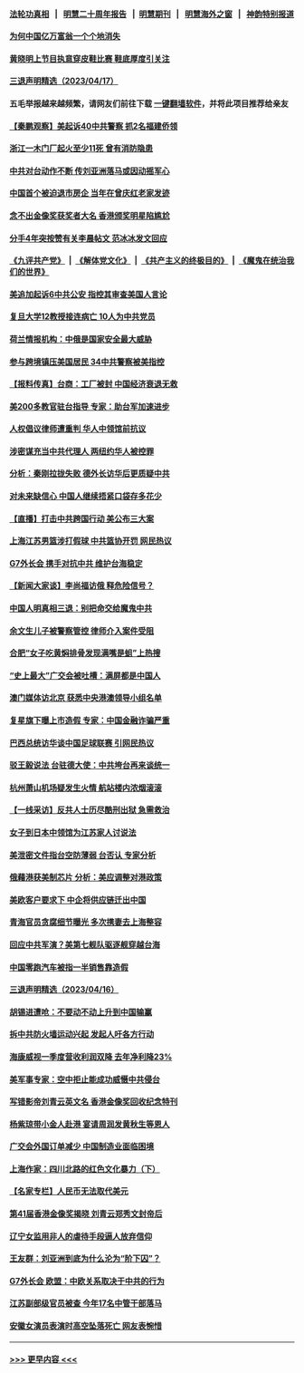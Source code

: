 #### [法轮功真相](https://github.com/gfw-breaker/truth/blob/master/README.md?t=0) &nbsp;&nbsp;|&nbsp;&nbsp; [明慧二十周年报告](https://github.com/gfw-breaker/mh-reports/blob/master/README.md?t=0) &nbsp;&nbsp;|&nbsp;&nbsp;[明慧期刊](https://github.com/gfw-breaker/mh-qikan) &nbsp;&nbsp;|&nbsp;&nbsp; [明慧海外之窗](https://github.com/gfw-breaker/mh-news/blob/master/README.md?t=0) &nbsp;&nbsp;|&nbsp;&nbsp; [神韵特别报道](https://github.com/gfw-breaker/mh-news/blob/master/shenyun.md?t=0)
#### [为何中国亿万富翁一个个地消失](../pages/nsc413/n13975276.md?t=04181243) 
#### [黄晓明上节目执意穿皮鞋比赛 鞋底厚度引关注](../pages/nsc413/n13975247.md?t=04181243) 
#### [三退声明精选（2023/04/17）](../pages/nsc413/n13975325.md?t=04181243) 
#### 五毛举报越来越频繁，请网友们前往下载 [一键翻墙软件](https://github.com/gfw-breaker/ssr-accounts)，并将此项目推荐给亲友
#### [【秦鹏观察】美起诉40中共警察 抓2名福建侨领](../pages/nsc413/n13975287.md?t=04181243) 
#### [浙江一木门厂起火至少11死 曾有消防隐患](../pages/nsc413/n13975300.md?t=04181243) 
#### [中共对台动作不断 传刘亚洲落马或因动摇军心](../pages/nsc413/n13975226.md?t=04181243) 
#### [中国首个被迫退市房企 当年在曾庆红老家发迹](../pages/nsc413/n13975213.md?t=04181243) 
#### [念不出金像奖获奖者大名 香港颁奖明星陷尴尬](../pages/nsc413/n13975159.md?t=04181243) 
#### [分手4年突按赞有关李晨帖文 范冰冰发文回应](../pages/nsc413/n13975204.md?t=04181243) 
#### [《九评共产党》](https://github.com/begood0513/9ping.md/blob/master/README.md) &nbsp;|&nbsp; [《解体党文化》](../../../../jtdwh.md/blob/master/README.md)  &nbsp;|&nbsp; [《共产主义的终极目的》](../../../../gczydzjmd.md/blob/master/README.md) &nbsp;|&nbsp; [《魔鬼在统治我们的世界》](../../../../mgztzwmdsj.md/blob/master/README.md) 
#### [美追加起诉6中共公安 指控其审查美国人言论](../pages/nsc413/n13975195.md?t=04181243) 
#### [复旦大学12教授接连病亡 10人为中共党员](../pages/nsc413/n13975171.md?t=04181243) 
#### [荷兰情报机构：中俄是国家安全最大威胁](../pages/nsc413/n13975146.md?t=04181243) 
#### [参与跨境镇压美国居民 34中共警察被美指控](../pages/nsc413/n13975182.md?t=04181243) 
#### [【报料传真】台商：工厂被封 中国经济衰退无救](../pages/nsc413/n13975158.md?t=04181243) 
#### [美200多教官驻台指导 专家：助台军加速进步](../pages/nsc413/n13975088.md?t=04181243) 
#### [人权倡议律师遭重判 华人中领馆前抗议](../pages/nsc413/n13975141.md?t=04181243) 
#### [涉密谋充当中共代理人 两纽约华人被控罪](../pages/nsc413/n13975134.md?t=04181243) 
#### [分析：秦刚拉拢失败 德外长访华后更质疑中共](../pages/nsc413/n13975117.md?t=04181243) 
#### [对未来缺信心 中国人继续捂紧口袋存多花少](../pages/nsc413/n13975131.md?t=04181243) 
#### [【直播】打击中共跨国行动 美公布三大案](../pages/nsc413/n13975124.md?t=04181243) 
#### [上海江苏男篮涉打假球 中共篮协开罚 网民热议](../pages/nsc413/n13975007.md?t=04181243) 
#### [G7外长会 携手对抗中共 维护台海稳定](../pages/nsc413/n13975046.md?t=04181243) 
#### [【新闻大家谈】李尚福访俄 释危险信号？](../pages/nsc413/n13975035.md?t=04181243) 
#### [中国人明真相三退：别把命交给魔鬼中共](../pages/nsc413/n13974236.md?t=04181243) 
#### [余文生儿子被警察管控 律师介入案件受阻](../pages/nsc413/n13974932.md?t=04181243) 
#### [合肥“女子吃黄焖排骨发现满嘴是蛆”上热搜](../pages/nsc413/n13974887.md?t=04181243) 
#### [“史上最大”广交会被吐槽：满屏都是中国人](../pages/nsc413/n13974919.md?t=04181243) 
#### [澳门媒体访北京 获悉中央港澳领导小组名单](../pages/nsc413/n13974947.md?t=04181243) 
#### [复星旗下曝上市造假 专家：中国金融诈骗严重](../pages/nsc413/n13974819.md?t=04181243) 
#### [巴西总统访华谈中国足球联赛 引网民热议](../pages/nsc413/n13974823.md?t=04181243) 
#### [驳王毅说法 台驻德大使：中共垮台再来谈统一](../pages/nsc413/n13974699.md?t=04181243) 
#### [杭州萧山机场疑发生火情 航站楼内浓烟滚滚](../pages/nsc413/n13974808.md?t=04181243) 
#### [【一线采访】反共人士历尽酷刑出狱 急需救治](../pages/nsc413/n13973313.md?t=04181243) 
#### [女子到日本中领馆为江苏家人讨说法](../pages/nsc413/n13974788.md?t=04181243) 
#### [美泄密文件指台空防薄弱 台否认 专家分析](../pages/nsc413/n13974597.md?t=04181243) 
#### [俄藉港获美制芯片 分析：美应调整对港政策](../pages/nsc413/n13974702.md?t=04181243) 
#### [美欧客户要求下 中企将供应链迁出中国](../pages/nsc413/n13974607.md?t=04181243) 
#### [青海官员贪腐细节曝光 多次携妻去上海整容](../pages/nsc413/n13974521.md?t=04181243) 
#### [回应中共军演？美第七舰队驱逐舰穿越台海](../pages/nsc413/n13974514.md?t=04181243) 
#### [中国零跑汽车被指一半销售靠造假](../pages/nsc413/n13974530.md?t=04181243) 
#### [三退声明精选（2023/04/16）](../pages/nsc413/n13974598.md?t=04181243) 
#### [胡锡进遭呛：不要动不动上升到中国输赢](../pages/nsc413/n13974445.md?t=04181243) 
#### [拆中共防火墙运动兴起 发起人吁各方行动](../pages/nsc413/n13974407.md?t=04181243) 
#### [海康威视一季度营收利润双降 去年净利降23%](../pages/nsc413/n13974400.md?t=04181243) 
#### [美军事专家：空中拒止能成功威慑中共侵台](../pages/nsc413/n13972584.md?t=04181243) 
#### [写错影帝刘青云英文名 香港金像奖回收纪念特刊](../pages/nsc413/n13974409.md?t=04181243) 
#### [杨紫琼带小金人赴港 宴请周润发黄秋生等恩人](../pages/nsc413/n13974374.md?t=04181243) 
#### [广交会外国订单减少 中国制造业面临困境](../pages/nsc413/n13974402.md?t=04181243) 
#### [上海作家：四川北路的红色文化暴力（下）](../pages/nsc413/n13970758.md?t=04181243) 
#### [【名家专栏】人民币无法取代美元](../pages/nsc413/n13974270.md?t=04181243) 
#### [第41届香港金像奖揭晓 刘青云郑秀文封帝后](../pages/nsc413/n13974358.md?t=04181243) 
#### [辽宁女监用非人的虐待手段逼人放弃信仰](../pages/nsc413/n13972297.md?t=04181243) 
#### [王友群：刘亚洲到底为什么沦为“阶下囚”？](../pages/nsc413/n13973940.md?t=04181243) 
#### [G7外长会 欧盟：中欧关系取决于中共的行为](../pages/nsc413/n13974281.md?t=04181243) 
#### [江苏副部级官员被查 今年17名中管干部落马](../pages/nsc413/n13974235.md?t=04181243) 
#### [安徽女演员表演时高空坠落死亡 网友表惋惜](../pages/nsc413/n13974123.md?t=04181243) 

----
#### [ >>> 更早内容 <<< ](../indexes/nsc413-earlier.md)
